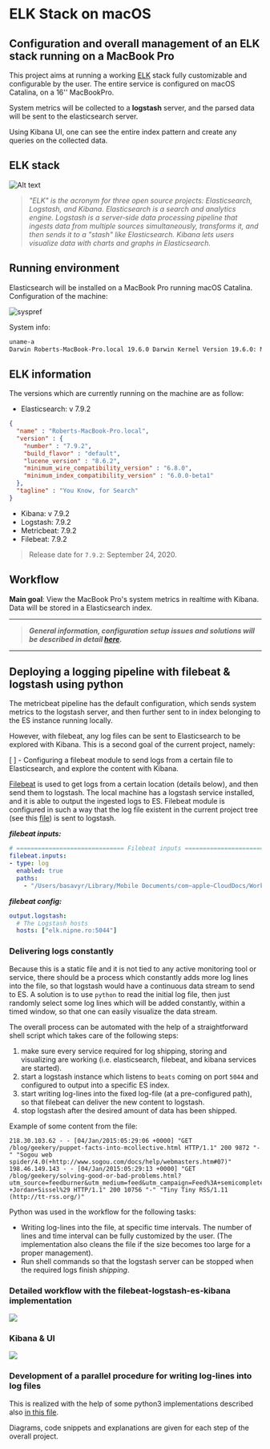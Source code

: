 # ELK Stack on macOS

## Configuration and overall management of an ELK stack running on a MacBook Pro

This project aims at running a working [ELK](https://www.elastic.co/) stack fully customizable and configurable by the user. The entire service is configured on macOS Catalina, on a 16'' MacBookPro.

System metrics will be collected to a **logstash** server, and the parsed data will be sent to the elasticsearch server.

Using Kibana UI, one can see the entire index pattern and create any queries on the collected data.

## ELK stack

![Alt text](./Resources/Images/elk-stack-elkb-diagram.svg)
<!-- <img src="./Resources/Images/elk-stack-elkb-diagram.svg"> -->

> *"ELK" is the acronym for three open source projects: Elasticsearch, Logstash, and Kibana. Elasticsearch is a search and analytics engine. Logstash is a server‑side data processing pipeline that ingests data from multiple sources simultaneously, transforms it, and then sends it to a "stash" like Elasticsearch. Kibana lets users visualize data with charts and graphs in Elasticsearch.*

## Running environment

Elasticsearch will be installed on a MacBook Pro running macOS Catalina.
Configuration of the machine:

![syspref](Resources/Images/2020-09-27-09-40-16.png)

System info:

```bash
uname-a
Darwin Roberts-MacBook-Pro.local 19.6.0 Darwin Kernel Version 19.6.0: Mon Aug 31 22:12:52 PDT 2020; root:xnu-6153.141.2~1/RELEASE_X86_64 x86_64
```

## ELK information

The versions which are currently running on the machine are as follow:

* Elasticsearch: v 7.9.2

```json
{
  "name" : "Roberts-MacBook-Pro.local",
  "version" : {
    "number" : "7.9.2",
    "build_flavor" : "default",
    "lucene_version" : "8.6.2",
    "minimum_wire_compatibility_version" : "6.8.0",
    "minimum_index_compatibility_version" : "6.0.0-beta1"
  },
  "tagline" : "You Know, for Search"
}
```

* Kibana: v 7.9.2
* Logstash: 7.9.2
* Metricbeat: 7.9.2
* Filebeat: 7.9.2

> Release date for `7.9.2`: September 24, 2020.

## Workflow

**Main goal**: View the MacBook Pro's system metrics in realtime with Kibana. Data will be stored in a Elasticsearch index.

___
> ***General information, configuration setup issues and solutions will be described in detail [here](Resources/description.md).***
___

## Deploying a logging pipeline with filebeat & logstash using python

The metricbeat pipeline has the default configuration, which sends system metrics to the logstash server, and then further sent to in index belonging to the ES instance running locally.

However, with filebeat, any log files can be sent to Elasticsearch to be explored with Kibana. This is a second goal of the current project, namely:

[ ] - Configuring a filebeat module to send logs from a certain file to Elasticsearch, and explore the content with Kibana.

[Filebeat](https://www.elastic.co/beats/filebeat) is used to get logs from a certain location (details below), and then send them to logstash. The local machine has a logstash service installed, and it is able to output the ingested logs to ES. Filebeat module is configured in such a way that the log file existent in the current project tree (see this [file](Resources/logstash-tutorial.log)) is sent to logstash.

***filebeat inputs:***

```yml
# ============================== Filebeat inputs ===============================
filebeat.inputs:
- type: log
  enabled: true
  paths:
    - "/Users/basavyr/Library/Mobile Documents/com~apple~CloudDocs/Work/Pipeline/DevWorkspace/Github/ELK-Stack-macOS/Resources/logstash-tutorial.log"
```

***filebeat config:***

```yml
output.logstash:
  # The Logstash hosts
  hosts: ["elk.nipne.ro:5044"]
```

### Delivering logs constantly

Because this is a static file and it is not tied to any active monitoring tool or service, there should be a process which constantly adds more log lines into the file, so that logstash would have a continuous data stream to send to ES.
A solution is to use `python`  to read the initial log file, then just randomly select some log lines which will be added constantly, within a timed window, so that one can easily visualize the data stream.

The overall process can be automated with the help of a straightforward shell script which takes care of the following steps:

1. make sure every service required for log shipping, storing and visualizing are working (i.e. elasticsearch, filebeat, and kibana services are started).
2. start a logstash instance which listens to `beats` coming on port `5044` and configured to output into a specific ES index.
3. start writing log-lines into the fixed log-file (at a pre-configured path), so that filebeat can deliver the new content to logstash.
4. stop logstash after the desired amount of data has been shipped.

Example of some content from the file:

```log
218.30.103.62 - - [04/Jan/2015:05:29:06 +0000] "GET /blog/geekery/puppet-facts-into-mcollective.html HTTP/1.1" 200 9872 "-" "Sogou web spider/4.0(+http://www.sogou.com/docs/help/webmasters.htm#07)"
198.46.149.143 - - [04/Jan/2015:05:29:13 +0000] "GET /blog/geekery/solving-good-or-bad-problems.html?utm_source=feedburner&utm_medium=feed&utm_campaign=Feed%3A+semicomplete%2Fmain+%28semicomplete.com+-+Jordan+Sissel%29 HTTP/1.1" 200 10756 "-" "Tiny Tiny RSS/1.11 (http://tt-rss.org/)"
```

Python was used in the workflow for the following tasks:

* Writing log-lines into the file, at specific time intervals. The number of lines and time interval can be fully customized by the user. (The implementation also cleans the file if the size becomes too large for a proper management).
* Run shell commands so that the logstash server can be stopped when the required logs finish *shipping*.

### Detailed workflow with the filebeat-logstash-es-kibana implementation

![](Resources/Images/filebeatLogger.png)

### Kibana & UI

![](./Resources/Images/2020-09-29-19-22-01.png)

### Development of a parallel procedure for writing log-lines into log files

This is realized with the help of some python3 implementations described also [in this file](Resources/description.md).

Diagrams, code snippets and explanations are given for each step of the overall project.